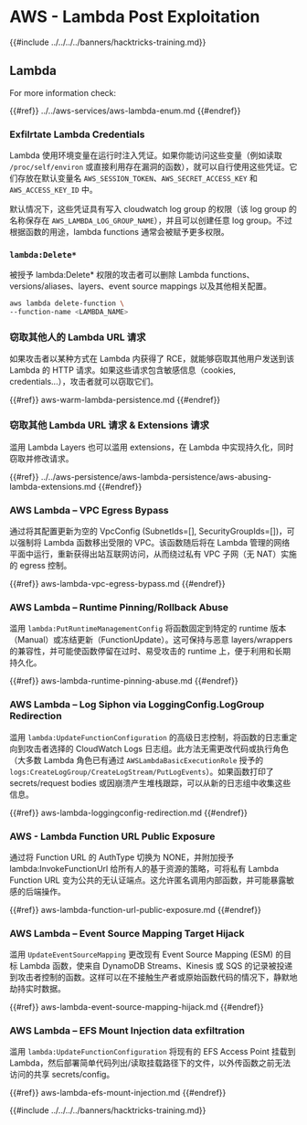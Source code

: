 # AWS - Lambda Post Exploitation

{{#include ../../../../banners/hacktricks-training.md}}

## Lambda

For more information check:

{{#ref}}
../../aws-services/aws-lambda-enum.md
{{#endref}}

### Exfilrtate Lambda Credentials

Lambda 使用环境变量在运行时注入凭证。如果你能访问这些变量（例如读取 `/proc/self/environ` 或直接利用存在漏洞的函数），就可以自行使用这些凭证。它们存放在默认变量名 `AWS_SESSION_TOKEN`、`AWS_SECRET_ACCESS_KEY` 和 `AWS_ACCESS_KEY_ID` 中。

默认情况下，这些凭证具有写入 cloudwatch log group 的权限（该 log group 的名称保存在 `AWS_LAMBDA_LOG_GROUP_NAME`），并且可以创建任意 log group。不过根据函数的用途，lambda functions 通常会被赋予更多权限。

### `lambda:Delete*`
被授予 lambda:Delete* 权限的攻击者可以删除 Lambda functions、versions/aliases、layers、event source mappings 以及其他相关配置。
```bash
aws lambda delete-function \
--function-name <LAMBDA_NAME>
```
### 窃取其他人的 Lambda URL 请求

如果攻击者以某种方式在 Lambda 内获得了 RCE，就能够窃取其他用户发送到该 Lambda 的 HTTP 请求。如果这些请求包含敏感信息（cookies, credentials...），攻击者就可以窃取它们。

{{#ref}}
aws-warm-lambda-persistence.md
{{#endref}}

### 窃取其他 Lambda URL 请求 & Extensions 请求

滥用 Lambda Layers 也可以滥用 extensions，在 Lambda 中实现持久化，同时窃取并修改请求。

{{#ref}}
../../aws-persistence/aws-lambda-persistence/aws-abusing-lambda-extensions.md
{{#endref}}

### AWS Lambda – VPC Egress Bypass

通过将其配置更新为空的 VpcConfig (SubnetIds=[], SecurityGroupIds=[])，可以强制将 Lambda 函数移出受限的 VPC。该函数随后将在 Lambda 管理的网络平面中运行，重新获得出站互联网访问，从而绕过私有 VPC 子网（无 NAT）实施的 egress 控制。

{{#ref}}
aws-lambda-vpc-egress-bypass.md
{{#endref}}

### AWS Lambda – Runtime Pinning/Rollback Abuse

滥用 `lambda:PutRuntimeManagementConfig` 将函数固定到特定的 runtime 版本（Manual）或冻结更新（FunctionUpdate）。这可保持与恶意 layers/wrappers 的兼容性，并可能使函数停留在过时、易受攻击的 runtime 上，便于利用和长期持久化。

{{#ref}}
aws-lambda-runtime-pinning-abuse.md
{{#endref}}

### AWS Lambda – Log Siphon via LoggingConfig.LogGroup Redirection

滥用 `lambda:UpdateFunctionConfiguration` 的高级日志控制，将函数的日志重定向到攻击者选择的 CloudWatch Logs 日志组。此方法无需更改代码或执行角色（大多数 Lambda 角色已有通过 `AWSLambdaBasicExecutionRole` 授予的 `logs:CreateLogGroup/CreateLogStream/PutLogEvents`）。如果函数打印了 secrets/request bodies 或因崩溃产生堆栈跟踪，可以从新的日志组中收集这些信息。

{{#ref}}
aws-lambda-loggingconfig-redirection.md
{{#endref}}

### AWS - Lambda Function URL Public Exposure

通过将 Function URL 的 AuthType 切换为 NONE，并附加授予 lambda:InvokeFunctionUrl 给所有人的基于资源的策略，可将私有 Lambda Function URL 变为公共的无认证端点。这允许匿名调用内部函数，并可能暴露敏感的后端操作。

{{#ref}}
aws-lambda-function-url-public-exposure.md
{{#endref}}

### AWS Lambda – Event Source Mapping Target Hijack

滥用 `UpdateEventSourceMapping` 更改现有 Event Source Mapping (ESM) 的目标 Lambda 函数，使来自 DynamoDB Streams、Kinesis 或 SQS 的记录被投递到攻击者控制的函数。这样可以在不接触生产者或原始函数代码的情况下，静默地劫持实时数据。

{{#ref}}
aws-lambda-event-source-mapping-hijack.md
{{#endref}}

### AWS Lambda – EFS Mount Injection data exfiltration

滥用 `lambda:UpdateFunctionConfiguration` 将现有的 EFS Access Point 挂载到 Lambda，然后部署简单代码列出/读取挂载路径下的文件，以外传函数之前无法访问的共享 secrets/config。

{{#ref}}
aws-lambda-efs-mount-injection.md
{{#endref}}



{{#include ../../../../banners/hacktricks-training.md}}

